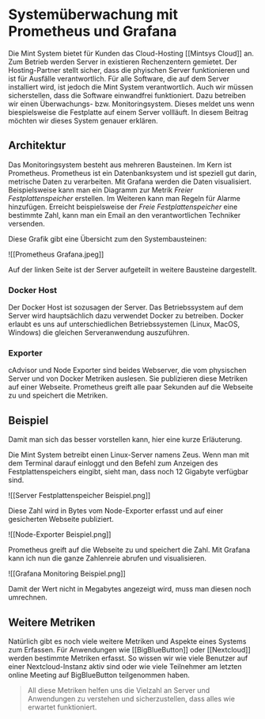 # Systemüberwachung mit Prometheus und Grafana

Die Mint System bietet für Kunden das Cloud-Hosting [[Mintsys Cloud]] an. Zum Betrieb werden Server in existieren Rechenzentern gemietet. Der Hosting-Partner stellt sicher, dass die phyischen Server funktionieren und ist für Ausfälle verantwortlich. Für alle Software, die auf dem Server installiert wird, ist jedoch die Mint System verantwortlich. Auch wir müssen sicherstellen, dass die Software einwandfrei funktioniert. Dazu betreiben wir einen Überwachungs- bzw. Monitoringsystem. Dieses meldet uns wenn biespielsweise die Festplatte auf einem Server vollläuft. In diesem Beitrag möchten wir dieses System genauer erklären.

## Architektur

Das Monitoringsystem besteht aus mehreren Bausteinen. Im Kern ist Prometheus. Prometheus ist ein Datenbanksystem und ist speziell gut darin, metrische Daten zu verarbeiten. Mit Grafana werden die Daten visualisiert. Beispielsweise kann man ein Diagramm zur Metrik *Freier Festplattenspeicher* erstellen. Im Weiteren kann man Regeln für Alarme hinzufügen. Erreicht beispielsweise der *Freie Festplattenspeicher* eine bestimmte Zahl, kann man ein Email an den verantwortlichen Techniker versenden.

Diese Grafik gibt eine Übersicht zum den Systembausteinen:

![[Prometheus Grafana.jpeg]]

Auf der linken Seite ist der Server aufgeteilt in weitere Bausteine dargestellt.

### Docker Host

Der Docker Host ist sozusagen der Server. Das Betriebssystem auf dem Server wird hauptsächlich dazu verwendet Docker zu betreiben. Docker erlaubt es uns auf unterschiedlichen Betriebssystemen (Linux, MacOS, Windows) die gleichen Serveranwendung auszuführen.

### Exporter

cAdvisor und Node Exporter sind beides Webserver, die vom physischen Server und von Docker Metriken auslesen. Sie publizieren diese Metriken auf einer Webseite. Prometheus greift alle paar Sekunden auf die Webseite zu und speichert die Metriken.

## Beispiel

Damit man sich das besser vorstellen kann, hier eine kurze Erläuterung.

Die Mint System betreibt einen Linux-Server namens Zeus. Wenn man mit dem Terminal darauf einloggt und den Befehl zum Anzeigen des Festplattenspeichers eingibt, sieht man, dass noch 12 Gigabyte verfügbar sind.

![[Server Festplattenspeicher Beispiel.png]]

Diese Zahl wird in Bytes vom Node-Exporter erfasst und auf einer gesicherten Webseite publiziert.

![[Node-Exporter Beispiel.png]]

Prometheus greift auf die Webseite zu und speichert die Zahl. Mit Grafana kann ich nun die ganze Zahlenreie abrufen und visualisieren.

![[Grafana Monitoring Beispiel.png]]

Damit der Wert nicht in Megabytes angezeigt wird, muss man diesen noch umrechnen.

## Weitere Metriken

Natürlich gibt es noch viele weitere Metriken und Aspekte eines Systems zum Erfassen. Für Anwendungen wie [[BigBlueButton]] oder [[Nextcloud]] werden bestimmte Metriken erfasst. So wissen wir wie viele Benutzer auf einer Nextcloud-Instanz aktiv sind oder wie viele Teilnehmer am letzten online Meeting auf BigBlueButton teilgenommen haben.

> All diese Metriken helfen uns die Vielzahl an Server und Anwendungen zu verstehen und sicherzustellen, dass alles wie erwartet funktioniert.